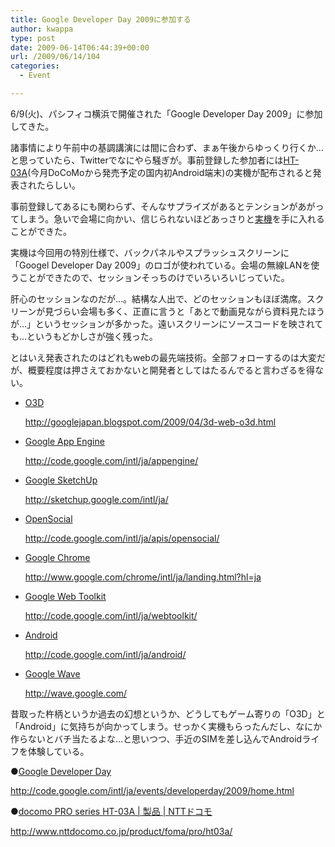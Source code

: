 ```yaml
---
title: Google Developer Day 2009に参加する
author: kwappa
type: post
date: 2009-06-14T06:44:39+00:00
url: /2009/06/14/104
categories:
  - Event

---
```

6/9(火)、パシフィコ横浜で開催された「Google Developer Day 2009」に参加してきた。

諸事情により午前中の基調講演には間に合わず、まぁ午後からゆっくり行くか…と思っていたら、Twitterでなにやら騒ぎが。事前登録した参加者には<a href="http://www.nttdocomo.co.jp/product/foma/pro/ht03a/" target="_blank">HT-03A</a>(今月DoCoMoから発売予定の国内初Android端末)の実機が配布されると発表されたらしい。

<!--more-->

事前登録してあるにも関わらず、そんなサプライズがあるとテンションがあがってしまう。急いで会場に向かい、信じられないほどあっさりと<a href="http://twitpic.com/6ygkd" target="_blank">実機</a>を手に入れることができた。

実機は今回用の特別仕様で、バックパネルやスプラッシュスクリーンに「Googel Developer Day 2009」のロゴが使われている。会場の無線LANを使うことができたので、セッションそっちのけでいろいろいじっていた。

肝心のセッションなのだが…。結構な人出で、どのセッションもほぼ満席。スクリーンが見づらい会場も多く、正直に言うと「あとで動画見ながら資料見たほうが…」というセッションが多かった。遠いスクリーンにソースコードを映されても…というもどかしさが強く残った。

とはいえ発表されたのはどれもwebの最先端技術。全部フォローするのは大変だが、概要程度は押さえておかないと開発者としてはたるんでると言わざるを得ない。

  * <a href="http://googlejapan.blogspot.com/2009/04/3d-web-o3d.html" target="_blank">O3D</a>
  
    http://googlejapan.blogspot.com/2009/04/3d-web-o3d.html
  * <a href="http://code.google.com/intl/ja/appengine/" target="_blank">Google App Engine</a>
  
    http://code.google.com/intl/ja/appengine/
  * <a href="http://sketchup.google.com/intl/ja/" target="_blank">Google SketchUp</a>
  
    http://sketchup.google.com/intl/ja/
  * <a href="http://code.google.com/intl/ja/apis/opensocial/" target="_blank">OpenSocial</a>
  
    http://code.google.com/intl/ja/apis/opensocial/
  * <a href="http://www.google.com/chrome/intl/ja/landing.html?hl=ja" target="_blank">Google Chrome</a>
  
    http://www.google.com/chrome/intl/ja/landing.html?hl=ja
  * <a href="http://code.google.com/intl/ja/webtoolkit/" target="_blank">Google Web Toolkit</a>
  
    http://code.google.com/intl/ja/webtoolkit/
  * <a href="http://code.google.com/intl/ja/android/" target="_blank">Android</a>
  
    http://code.google.com/intl/ja/android/
  * <a href="http://wave.google.com/" target="_blank">Google Wave</a>
  
    http://wave.google.com/

昔取った杵柄というか過去の幻想というか、どうしてもゲーム寄りの「O3D」と「Android」に気持ちが向かってしまう。せっかく実機もらったんだし、なにか作らないとバチ当たるよな…と思いつつ、手近のSIMを差し込んでAndroidライフを体験している。

●<a href="http://code.google.com/intl/ja/events/developerday/2009/home.html" target="_blank">Google Developer Day</a>
  
http://code.google.com/intl/ja/events/developerday/2009/home.html

●<a href="http://www.nttdocomo.co.jp/product/foma/pro/ht03a/" target="_blank">docomo PRO series HT-03A | 製品 | NTTドコモ</a>
  
http://www.nttdocomo.co.jp/product/foma/pro/ht03a/
